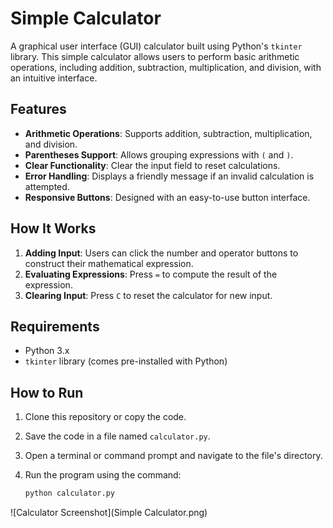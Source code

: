 # Simple Calculator

A graphical user interface (GUI) calculator built using Python's `tkinter` library. This simple calculator allows users to perform basic arithmetic operations, including addition, subtraction, multiplication, and division, with an intuitive interface.

## Features

- **Arithmetic Operations**: Supports addition, subtraction, multiplication, and division.
- **Parentheses Support**: Allows grouping expressions with `(` and `)`.
- **Clear Functionality**: Clear the input field to reset calculations.
- **Error Handling**: Displays a friendly message if an invalid calculation is attempted.
- **Responsive Buttons**: Designed with an easy-to-use button interface.

## How It Works

1. **Adding Input**: Users can click the number and operator buttons to construct their mathematical expression.
2. **Evaluating Expressions**: Press `=` to compute the result of the expression.
3. **Clearing Input**: Press `C` to reset the calculator for new input.

## Requirements

- Python 3.x
- `tkinter` library (comes pre-installed with Python)

## How to Run

1. Clone this repository or copy the code.
2. Save the code in a file named `calculator.py`.
3. Open a terminal or command prompt and navigate to the file's directory.
4. Run the program using the command:

   ```bash
   python calculator.py

![Calculator Screenshot](Simple Calculator.png)

